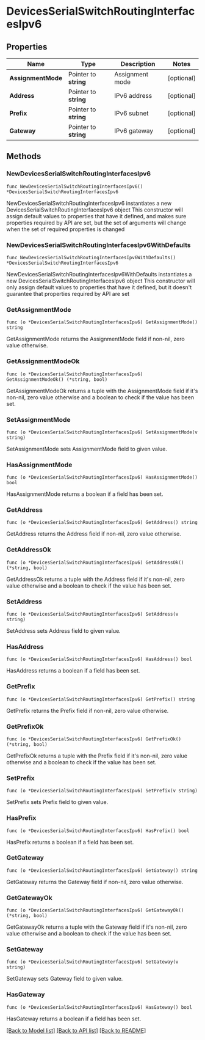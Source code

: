# DevicesSerialSwitchRoutingInterfacesIpv6

## Properties

Name | Type | Description | Notes
------------ | ------------- | ------------- | -------------
**AssignmentMode** | Pointer to **string** | Assignment mode | [optional] 
**Address** | Pointer to **string** | IPv6 address | [optional] 
**Prefix** | Pointer to **string** | IPv6 subnet | [optional] 
**Gateway** | Pointer to **string** | IPv6 gateway | [optional] 

## Methods

### NewDevicesSerialSwitchRoutingInterfacesIpv6

`func NewDevicesSerialSwitchRoutingInterfacesIpv6() *DevicesSerialSwitchRoutingInterfacesIpv6`

NewDevicesSerialSwitchRoutingInterfacesIpv6 instantiates a new DevicesSerialSwitchRoutingInterfacesIpv6 object
This constructor will assign default values to properties that have it defined,
and makes sure properties required by API are set, but the set of arguments
will change when the set of required properties is changed

### NewDevicesSerialSwitchRoutingInterfacesIpv6WithDefaults

`func NewDevicesSerialSwitchRoutingInterfacesIpv6WithDefaults() *DevicesSerialSwitchRoutingInterfacesIpv6`

NewDevicesSerialSwitchRoutingInterfacesIpv6WithDefaults instantiates a new DevicesSerialSwitchRoutingInterfacesIpv6 object
This constructor will only assign default values to properties that have it defined,
but it doesn't guarantee that properties required by API are set

### GetAssignmentMode

`func (o *DevicesSerialSwitchRoutingInterfacesIpv6) GetAssignmentMode() string`

GetAssignmentMode returns the AssignmentMode field if non-nil, zero value otherwise.

### GetAssignmentModeOk

`func (o *DevicesSerialSwitchRoutingInterfacesIpv6) GetAssignmentModeOk() (*string, bool)`

GetAssignmentModeOk returns a tuple with the AssignmentMode field if it's non-nil, zero value otherwise
and a boolean to check if the value has been set.

### SetAssignmentMode

`func (o *DevicesSerialSwitchRoutingInterfacesIpv6) SetAssignmentMode(v string)`

SetAssignmentMode sets AssignmentMode field to given value.

### HasAssignmentMode

`func (o *DevicesSerialSwitchRoutingInterfacesIpv6) HasAssignmentMode() bool`

HasAssignmentMode returns a boolean if a field has been set.

### GetAddress

`func (o *DevicesSerialSwitchRoutingInterfacesIpv6) GetAddress() string`

GetAddress returns the Address field if non-nil, zero value otherwise.

### GetAddressOk

`func (o *DevicesSerialSwitchRoutingInterfacesIpv6) GetAddressOk() (*string, bool)`

GetAddressOk returns a tuple with the Address field if it's non-nil, zero value otherwise
and a boolean to check if the value has been set.

### SetAddress

`func (o *DevicesSerialSwitchRoutingInterfacesIpv6) SetAddress(v string)`

SetAddress sets Address field to given value.

### HasAddress

`func (o *DevicesSerialSwitchRoutingInterfacesIpv6) HasAddress() bool`

HasAddress returns a boolean if a field has been set.

### GetPrefix

`func (o *DevicesSerialSwitchRoutingInterfacesIpv6) GetPrefix() string`

GetPrefix returns the Prefix field if non-nil, zero value otherwise.

### GetPrefixOk

`func (o *DevicesSerialSwitchRoutingInterfacesIpv6) GetPrefixOk() (*string, bool)`

GetPrefixOk returns a tuple with the Prefix field if it's non-nil, zero value otherwise
and a boolean to check if the value has been set.

### SetPrefix

`func (o *DevicesSerialSwitchRoutingInterfacesIpv6) SetPrefix(v string)`

SetPrefix sets Prefix field to given value.

### HasPrefix

`func (o *DevicesSerialSwitchRoutingInterfacesIpv6) HasPrefix() bool`

HasPrefix returns a boolean if a field has been set.

### GetGateway

`func (o *DevicesSerialSwitchRoutingInterfacesIpv6) GetGateway() string`

GetGateway returns the Gateway field if non-nil, zero value otherwise.

### GetGatewayOk

`func (o *DevicesSerialSwitchRoutingInterfacesIpv6) GetGatewayOk() (*string, bool)`

GetGatewayOk returns a tuple with the Gateway field if it's non-nil, zero value otherwise
and a boolean to check if the value has been set.

### SetGateway

`func (o *DevicesSerialSwitchRoutingInterfacesIpv6) SetGateway(v string)`

SetGateway sets Gateway field to given value.

### HasGateway

`func (o *DevicesSerialSwitchRoutingInterfacesIpv6) HasGateway() bool`

HasGateway returns a boolean if a field has been set.


[[Back to Model list]](../README.md#documentation-for-models) [[Back to API list]](../README.md#documentation-for-api-endpoints) [[Back to README]](../README.md)


